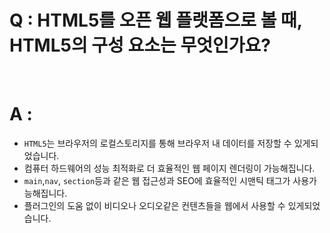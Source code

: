 # Q : HTML5를 오픈 웹 플랫폼으로 볼 때, HTML5의 구성 요소는 무엇인가요?

<br />

# A :

- `HTML5`는 브라우저의 로컬스토리지를 통해 브라우저 내 데이터를 저장할 수 있게되었습니다.
- 컴퓨터 하드웨어의 성능 최적화로 더 효율적인 웹 페이지 렌더링이 가능해집니다.
- `main`,`nav`, `section`등과 같은 웹 접근성과 SEO에 효율적인 시맨틱 태그가 사용가능해집니다.
- 플러그인의 도움 없이 비디오나 오디오같은 컨텐츠들을 웹에서 사용할 수 있게되었습니다.

